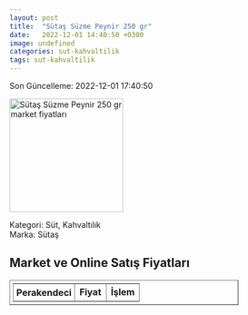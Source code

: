 ```yaml
---
layout: post
title:  "Sütaş Süzme Peynir 250 gr"
date:   2022-12-01 14:40:50 +0300
image: undefined
categories: sut-kahvaltilik
tags: sut-kahvaltilik
---
```


Son Güncelleme: 2022-12-01 17:40:50

<img src="undefined" width="200" alt="Sütaş Süzme Peynir 250 gr market fiyatları" />

Kategori: Süt, Kahvaltılık
<br />
Marka: Sütaş

<h2>Market ve Online Satış Fiyatları</h2>

<table border="1" style="padding: 5px;width:80%;">
  <tr>
    <td style="padding: 5px;"><strong>Perakendeci</strong></td>
    <td><strong>Fiyat</strong></td>
    <td><strong>İşlem</strong></td>
  </tr>
  
</table>
